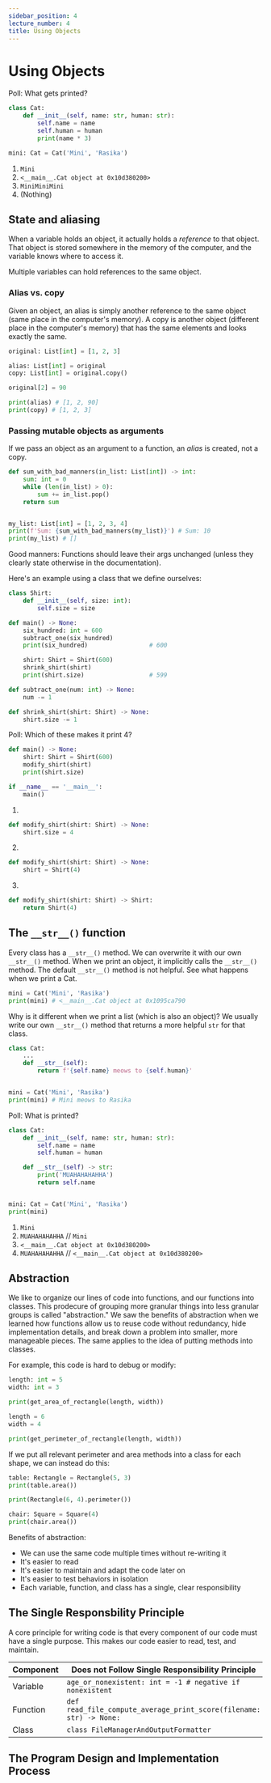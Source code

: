 ```yaml
---
sidebar_position: 4
lecture_number: 4
title: Using Objects
---
```


# Using Objects

Poll: What gets printed?
```python
class Cat:
    def __init__(self, name: str, human: str):
        self.name = name
        self.human = human
        print(name * 3)

mini: Cat = Cat('Mini', 'Rasika')
```

1. `Mini`
2. `<__main__.Cat object at 0x10d380200>`
3. `MiniMiniMini`
4. (Nothing)

## State and aliasing

When a variable holds an object, it actually holds a _reference_ to that object. That object is stored somewhere in the memory of the computer, and the variable knows where to access it.

Multiple variables can hold references to the same object.

### Alias vs. copy

Given an object, an alias is simply another reference to the same object (same place in the computer's memory).
A copy is another object (different place in the computer's memory) that has the same elements and looks exactly the same.

```python
original: List[int] = [1, 2, 3]

alias: List[int] = original
copy: List[int] = original.copy()

original[2] = 90

print(alias) # [1, 2, 90]
print(copy) # [1, 2, 3]
```

### Passing mutable objects as arguments

If we pass an object as an argument to a function, an _alias_ is created, not a copy.

```python
def sum_with_bad_manners(in_list: List[int]) -> int:
    sum: int = 0
    while (len(in_list) > 0):
        sum += in_list.pop()
    return sum


my_list: List[int] = [1, 2, 3, 4]
print(f'Sum: {sum_with_bad_manners(my_list)}') # Sum: 10
print(my_list) # []
```

Good manners: Functions should leave their args unchanged (unless they clearly state otherwise in the documentation).

Here's an example using a class that we define ourselves:

```python
class Shirt:
    def __init__(self, size: int):
        self.size = size

def main() -> None:
    six_hundred: int = 600
    subtract_one(six_hundred)
    print(six_hundred)                 # 600

    shirt: Shirt = Shirt(600)
    shrink_shirt(shirt)
    print(shirt.size)                  # 599

def subtract_one(num: int) -> None:
    num -= 1

def shrink_shirt(shirt: Shirt) -> None:
    shirt.size -= 1
```

Poll: Which of these makes it print 4?
```python
def main() -> None:
    shirt: Shirt = Shirt(600)
    modify_shirt(shirt)
    print(shirt.size)

if __name__ == '__main__':
    main()
```

1. 
```python
def modify_shirt(shirt: Shirt) -> None:
    shirt.size = 4
```

2.
```python
def modify_shirt(shirt: Shirt) -> None:
    shirt = Shirt(4)
```

3.
```python
def modify_shirt(shirt: Shirt) -> Shirt:
    return Shirt(4)
```

## The `__str__()` function

Every class has a `__str__()` method. We can overwrite it with our own `__str__()` method.
When we print an object, it implicitly calls the `__str__()` method.
The default `__str__()` method is not helpful.
See what happens when we print a Cat.

```python
mini = Cat('Mini', 'Rasika')
print(mini) # <__main__.Cat object at 0x1095ca790
```

Why is it different when we print a list (which is also an object)?
We usually write our own `__str__()` method that returns a more helpful `str` for that class.

```python
class Cat:
    ...
    def __str__(self):
        return f'{self.name} meows to {self.human}'


mini = Cat('Mini', 'Rasika')
print(mini) # Mini meows to Rasika
```

Poll: What is printed?
```python
class Cat:
    def __init__(self, name: str, human: str):
        self.name = name
        self.human = human

    def __str__(self) -> str:
        print('MUAHAHAHAHHA')
        return self.name


mini: Cat = Cat('Mini', 'Rasika')
print(mini)
```

1. `Mini`
2. `MUAHAHAHAHHA` // `Mini`
3. `<__main__.Cat object at 0x10d380200>`
4. `MUAHAHAHAHHA` // `<__main__.Cat object at 0x10d380200>`

## Abstraction

We like to organize our lines of code into functions, and our functions into classes. This prodecure of grouping more granular things into less granular groups is called "abstraction." We saw the benefits of abstraction when we learned how functions allow us to reuse code without redundancy, hide implementation details, and break down a problem into smaller, more manageable pieces. The same applies to the idea of putting methods into classes.

For example, this code is hard to debug or modify:

```python
length: int = 5
width: int = 3

print(get_area_of_rectangle(length, width))

length = 6
width = 4

print(get_perimeter_of_rectangle(length, width))
```

If we put all relevant perimeter and area methods into a class for each shape, we can instead do this:

```python
table: Rectangle = Rectangle(5, 3)
print(table.area())

print(Rectangle(6, 4).perimeter())

chair: Square = Square(4)
print(chair.area())
```

Benefits of abstraction:
- We can use the same code multiple times without re-writing it
- It's easier to read
- It's easier to maintain and adapt the code later on
- It's easier to test behaviors in isolation
- Each variable, function, and class has a single, clear responsibility

## The Single Responsbility Principle

A core principle for writing code is that every component of our code must have a single purpose. This makes our code easier to read, test, and maintain.

| Component | Does not Follow Single Responsibility Principle |
| - | - |
| Variable | `age_or_nonexistent: int = -1 # negative if nonexistent` |
| Function | `def read_file_compute_average_print_score(filename: str) -> None:` |
| Class | `class FileManagerAndOutputFormatter` |

## The Program Design and Implementation Process
